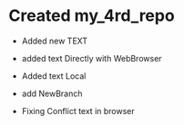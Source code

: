 ﻿# Created my_4rd_repo

* Added new TEXT 
* added text Directly with WebBrowser


* Added text Local

* add NewBranch

* Fixing Conflict text in browser
